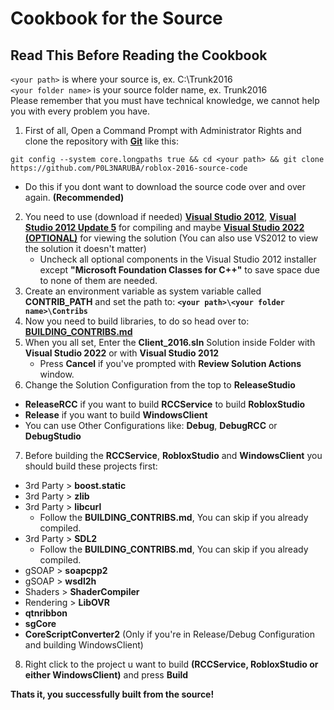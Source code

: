 # Cookbook for the Source

## Read This Before Reading the Cookbook
``<your path>`` is where your source is, ex. C:\Trunk2016<br>
``<your folder name>`` is your source folder name, ex. Trunk2016<br>
Please remember that you must have technical knowledge, we cannot help you with every problem you have.

1. First of all, Open a Command Prompt with Administrator Rights and clone the repository with **[Git](https://git-scm.com/)** like this:
```
git config --system core.longpaths true && cd <your path> && git clone https://github.com/P0L3NARUBA/roblox-2016-source-code
```
  - Do this if you dont want to download the source code over and over again. **(Recommended)**
2. You need to use (download if needed) **[Visual Studio 2012](https://drive.google.com/file/d/1XoA5Av_6OedTwGi_ebTb_XsQ7-RmEKSd/view?usp=sharing)**, **[Visual Studio 2012 Update 5](https://drive.google.com/file/d/1_rrwnITjCl-kcqEKTQWUDJgEegAcKAM6/view?usp=sharing)** for compiling and maybe **[Visual Studio 2022 (OPTIONAL)](https://visualstudio.microsoft.com/tr/vs/)** for viewing the solution (You can also use VS2012 to view the solution it doesn't matter)
    - Uncheck all optional components in the Visual Studio 2012 installer except **"Microsoft Foundation Classes for C++"** to save space due to none of them are needed.
3. Create an environment variable as system variable called **CONTRIB_PATH** and set the path to: **`<your path>\<your folder name>\Contribs`**
4. Now you need to build libraries, to do so head over to: **[BUILDING_CONTRIBS.md](/BUILDING_CONTRIBS.md)**
5. When you all set, Enter the **Client_2016.sln** Solution inside **<your folder name>** Folder with **Visual Studio 2022** or with **Visual Studio 2012**
   - Press **Cancel** if you've prompted with **Review Solution Actions** window.
6. Change the Solution Configuration from the top to **ReleaseStudio**
  - **ReleaseRCC** if you want to build **RCCService** to build **RobloxStudio**
  - **Release** if you want to build **WindowsClient**
  - You can use Other Configurations like: **Debug**, **DebugRCC** or **DebugStudio**
7. Before building the **RCCService**, **RobloxStudio** and **WindowsClient** you should build these projects first:
  - 3rd Party > **boost.static** 
  - 3rd Party > **zlib** 
  - 3rd Party > **libcurl** 
     - Follow the **BUILDING_CONTRIBS.md**, You can skip if you already compiled.
  - 3rd Party > **SDL2**
     - Follow the **BUILDING_CONTRIBS.md**, You can skip if you already compiled.
  - gSOAP > **soapcpp2**
  - gSOAP > **wsdl2h**
  - Shaders > **ShaderCompiler**
  - Rendering > **LibOVR**
  - **qtnribbon** 
  - **sgCore**
  - **CoreScriptConverter2** (Only if you're in Release/Debug Configuration and building WindowsClient)
8. Right click to the project u want to build **(RCCService, RobloxStudio or either WindowsClient)** and press **Build**
 
**Thats it, you successfully built from the source!**
